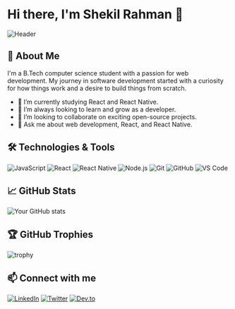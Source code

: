 # Hi there, I'm Shekil Rahman 👋

![Header](https://your-image-url.com)

## 🚀 About Me
I'm a B.Tech computer science student with a passion for web development. My journey in software development started with a curiosity for how things work and a desire to build things from scratch.

- 🔭 I’m currently studying React and React Native.
- 🌱 I’m always looking to learn and grow as a developer.
- 👯 I’m looking to collaborate on exciting open-source projects.
- 💬 Ask me about web development, React, and React Native.

## 🛠️ Technologies & Tools

![JavaScript](https://img.shields.io/badge/-JavaScript-F7DF1E?style=flat-square&logo=javascript&logoColor=black)
![React](https://img.shields.io/badge/-React-61DAFB?style=flat-square&logo=react&logoColor=black)
![React Native](https://img.shields.io/badge/-React%20Native-61DAFB?style=flat-square&logo=react&logoColor=black)
![Node.js](https://img.shields.io/badge/-Node.js-339933?style=flat-square&logo=node.js&logoColor=white)
![Git](https://img.shields.io/badge/-Git-F05032?style=flat-square&logo=git&logoColor=white)
![GitHub](https://img.shields.io/badge/-GitHub-181717?style=flat-square&logo=github&logoColor=white)
![VS Code](https://img.shields.io/badge/-VS%20Code-007ACC?style=flat-square&logo=visual-studio-code&logoColor=white)

## 📈 GitHub Stats

![Your GitHub stats](https://github-readme-stats.vercel.app/api?username=your-username&show_icons=true&hide_border=true&theme=radical)

## 🏆 GitHub Trophies

![trophy](https://github-profile-trophy.vercel.app/?username=your-username&theme=onedark)

## 📫 Connect with me

[![LinkedIn](https://img.shields.io/badge/-LinkedIn-0077B5?style=flat-square&logo=linkedin&logoColor=white)](https://www.linkedin.com/in/your-profile)
[![Twitter](https://img.shields.io/badge/-Twitter-1DA1F2?style=flat-square&logo=twitter&logoColor=white)](https://twitter.com/your-profile)
[![Dev.to](https://img.shields.io/badge/-Dev.to-000000?style=flat-square&logo=dev.to&logoColor=white)](https://dev.to/your-profile)

